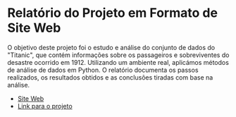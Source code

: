 # Relatório do Projeto em Formato de Site Web

O objetivo deste projeto foi o estudo e análise do conjunto de dados do "Titanic", que contém informações sobre os passageiros e sobreviventes do desastre ocorrido em 1912. Utilizando um ambiente real, aplicámos métodos de análise de dados em Python. O relatório documenta os passos realizados, os resultados obtidos e as conclusões tiradas com base na análise.

- [Site Web](https://vulpeolesea.github.io/Projeto-Titanic-_Ruben_e_Olesea/)
- [Link para o projeto](https://github.com/VulpeOlesea/Projeto1_Ruben_e_Olesea)

